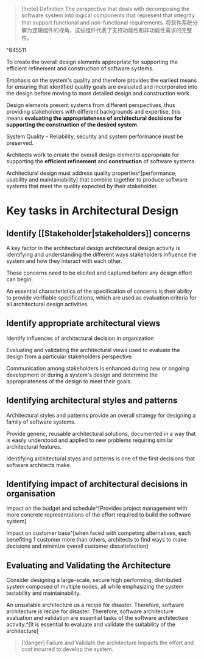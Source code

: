 >[!note] Definition
> The perspective that deals with decomposing the software system into logical components that represent that integrity that support functional and non-functional requirements.
> 将软件系统分解为逻辑组件的视角，这些组件代表了支持功能性和非功能性需求的完整性。
>
^845511

To create the overall design elements appropriate for supporting the efficient refinement and construction of software systems. 

Emphasis on the system's quality and therefore provides the earliest means for ensuring that identified quality goals are evaluated and incorporated into the design before moving to more detailed design and construction work.

Design elements present systems from different perspectives, thus providing stakeholders with different backgrounds and expertise, this means **evaluating the appropriateness of architectural decisions for supporting the construction of the desired system**.

System Quality - Reliability, security and system performance must be preserved.

Architects work to create the overall design elements appropriate for supporting the **efficient refinement** and **construction** of software systems.

Architectural design must address quality properties^[performance, usability and maintainability] that combine together to produce software systems that meet the quality expected by their stakeholder.

# Key tasks in Architectural Design
## Identify [[Stakeholder|stakeholders]] concerns
A key factor in the architectural design architectural design activity is identifying and understanding the different ways stakeholders influence the system and how they interact with each other.

These concerns need to be elicited and captured before any design effort can begin.

An essential characteristics of the specification of concerns is their ability to provide verifiable specifications, which are used as evaluation criteria for all architectural design activities.

## Identify appropriate architectural views

Identify influences of architectural decision in organization

Evaluating and validating the architectural views used to evaluate the design from a particular stakeholders perspective.

Communication among stakeholders is enhanced during new or ongoing development or during a system's  design and determine the appropriateness of the design to meet their goals.

## Identifying architectural styles and patterns
Architectural styles and patterns provide an overall strategy for designing a family of software systems.

Provide generic, reusable architectural solutions, documented in a way that is easily understood and applied to new problems requiring similar architectural features.

Identifying architectural styes and patterns is one of the first decisions that software architects make.

## Identifying impact of architectural decisions in organisation
Impact on the budget and schedule^[Provides project management with more concrete representations of the effort required to build the software system]

Impact on customer base^[when faced with competing alternatives, each benefiting 1 customer more than others, architects to find ways to make decisions and minimize overall customer dissatisfaction]

## Evaluating and Validating the Architecture
Consider designing a large-scale, secure high performing, distributed system composed of multiple nodes, all while emphasizing the system testability and maintainability.

An unsuitable architecture us a recipe for disaster. Therefore, software architecture is recipe for disaster. Therefore, software architecture evaluation and validation are essential tasks of the software architecture activity.^[It is essential to evaluate and validate the suitability of the architecture]

>[!danger] Failure and Validate the architecture
>Impacts the effort and cost incurred to develop the system.



